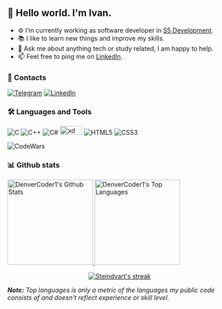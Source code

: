 ## 👋 Hello world. I'm Ivan.

- ⚙️ I’m currently working as software developer in [S5 Development](http://www.s5development.com/).
- 📚 I like to learn new things and improve my skills.
- 💬 Ask me about anything tech or study related, I am happy to help.
- 📫 Feel free to ping me on [LinkedIn](https://www.linkedin.com/in/ivan-kalashnikov-42b06a192/).

### 💬 Contacts
[![Telegram](https://img.shields.io/badge/-Telegram-3267a8?style=flat-square&logo=Telegram)](https://t.me/steindvart)
[![LinkedIn](https://img.shields.io/badge/-LinkedIn-blue?style=flat-square&logo=Linkedin&logoColor=white)](https://www.linkedin.com/in/ivan-kalashnikov-42b06a192/)

### 🛠️ Languages and Tools

![C](https://img.shields.io/badge/-C-3267a8?style=flat-square&logo=c)
![C++](https://img.shields.io/badge/-C++-173bb3?style=flat-square&logo=cplusplus)
![C#](https://img.shields.io/badge/Cs-a832a8?style=flat-square&logo=csharp)
<img src="https://img.shields.io/badge/git-%23F05033.svg?style=for-the-badge&logo=git&logoColor=white" alt="xd" width="50" height="20"/>
![HTML5](https://img.shields.io/badge/-HTML5-E34F26?style=flat-square&logo=html5&logoColor=white)
![CSS3](https://img.shields.io/badge/-CSS3-1572B6?style=flat-square&logo=css3)

![CodeWars](https://www.codewars.com/users/Steindvart/badges/small)
 
 ### 📊 Github stats
<!--<details>
  <summary>💻 GitHub Profile Stats</summary>
  <br/>-->
  <a href="https://github.com/anuraghazra/github-readme-stats">
    <img alt="DenverCoder1's Github Stats" src="https://denvercoder1-github-readme-stats.vercel.app/api/?username=Steindvart&show_icons=true&count_private=true&theme=react&hide_border=true" height="192px"/>
  </a>
  <a href="https://github.com/anuraghazra/github-readme-stats">
      <img alt="DenverCoder1's Top Languages" src="https://github-readme-stats.vercel.app/api/top-langs/?username=Steindvart&langs_count=8&layout=compact&theme=react&hide_border=true" height="192px"/>
  </a>
<!--</details>-->
 <br/>
<p align="center">
  <a href="https://github.com/DenverCoder1/github-readme-streak-stats">
    <img alt="Steindvart's streak" src="https://github-readme-streak-stats.herokuapp.com/?user=Steindvart&theme=react&hide_border=true"/>
  </a>
</p>
<i><b>Note:</b> Top languages is only a metric of the languages my public code consists of and doesn't reflect experience or skill level.</i>

<!--
    - [x] Contacts with me
    - [ ] Pinned repo
    - [ ] Learning list
    - [ ] Improve of skills list
-->
